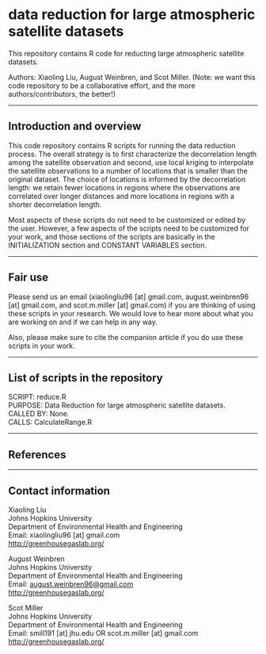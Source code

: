 #  data reduction for large atmospheric satellite datasets
This repository contains R code for reducting large atmospheric satellite datasets.

Authors: Xiaoling Liu, August Weinbren, and Scot Miller. (Note: we want this code repository to be a collaborative effort, and the more authors/contributors, the better!)

----------------------------------------------------------
Introduction and overview
----------------------------------------------------------

This code repository contains R scripts for running the data reduction process. 
The overall strategy is to first characterize the decorrelation length among the satellite observation and second, use local kriging to interpolate the satellite observations to a number of locations that is smaller than the original dataset. The choice of locations is informed by the decorrelation length: we retain fewer locations in regions where the observations are correlated over longer distances and more locations in regions with a shorter decorrelation length.

Most aspects of these scripts do not need to be customized or edited by the user. However, a few aspects of the scripts need to be customized for your work, and those sections of the scripts are basically in the INITIALIZATION section and CONSTANT VARIABLES section. 

----------------------------------------------------------
Fair use
----------------------------------------------------------

Please send us an email (xiaolingliu96 [at] gmail.com, august.weinbren96 [at] gmail.com, and scot.m.miller [at] gmail.com) if you are thinking of using these scripts in your research. We would love to hear more about what you are working on and if we can help in any way. 

Also, please make sure to cite the companion article if you do use these scripts in your work.


----------------------------------------------------------
List of scripts in the repository
----------------------------------------------------------

SCRIPT: reduce.R <br>
PURPOSE: Data Reduction for large atmospheric satellite datasets. <br>
CALLED BY: None. <br>
CALLS: CalculateRange.R <br>


----------------------------------------------------------
References
----------------------------------------------------------


----------------------------------------------------------
Contact information
----------------------------------------------------------

Xiaoling Liu <br>
Johns Hopkins University <br>
Department of Environmental Health and Engineering <br>
Email: xiaolingliu96 [at] gmail.com <br>
http://greenhousegaslab.org/ 

August Weinbren <br>
Johns Hopkins University <br>
Department of Environmental Health and Engineering <br>
Email: august.weinbren96@gmail.com <br>
http://greenhousegaslab.org/ 

Scot Miller <br>
Johns Hopkins University <br>
Department of Environmental Health and Engineering <br>
Email: smill191 [at] jhu.edu OR scot.m.miller [at] gmail.com <br>
http://greenhousegaslab.org/ 


